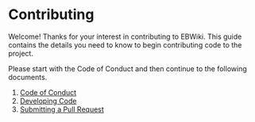 # Contributing

Welcome! Thanks for your interest in contributing to EBWiki.  This guide contains the details you need to know to begin 
contributing code to the project.

Please start with the Code of Conduct and then continue to the following documents.

  1. [Code of Conduct](CODE_OF_CONDUCT.md)
  1. [Developing Code](DEVELOPMENT.md)
  1. [Submitting a Pull Request](PULL_REQUESTS.md)
